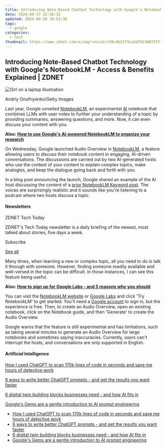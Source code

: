 ```yaml
---
title: Introducing Note-Based Chatbot Technology with Google's NotebookLM - Access & Benefits Explained | ZDNET
date: 2024-09-17 22:36:12
updated: 2024-09-20 10:53:30
tags:
  - google
categories:
  - tech
thumbnail: https://www.zdnet.com/a/img/resize/c99c4b3273ca2d76230072ff1f041af763024a10/2024/09/11/97f248f3-dab8-44b5-a3d7-0e3e41570a54/gettyimages-1439768811.jpg?width=278&height=156&fit=crop&auto=webp
---
```


## Introducing Note-Based Chatbot Technology with Google's NotebookLM - Access & Benefits Explained | ZDNET

![Girl on a laptop illustration](https://www.zdnet.com/a/img/resize/071951011bd8f1a076e14492cbb33bb90e0422ed/2024/09/11/97f248f3-dab8-44b5-a3d7-0e3e41570a54/gettyimages-1439768811.jpg?auto=webp&width=1280)

Andriy Onufriyenko/Getty Images

Last year, Google unveiled [NotebookLM](https://www.zdnet.com/article/how-to-use-notebooklm/), an experimental [AI](https://www.zdnet.com/article/what-is-ai-heres-everything-you-need-to-know-about-artificial-intelligence/) notebook that combines LLMs with user notes to further your understanding of a topic by providing summaries, answering questions, and more. Now, it can even discuss your content with you. 

**Also:** [**How to use Google's AI-powered NotebookLM to organize your research**](https://www.zdnet.com/article/how-to-use-notebooklm/)

On Wednesday, Google launched Audio Overview in [NotebookLM](https://www.zdnet.com/article/googles-ai-powered-notebooklm-just-got-a-big-upgrade-how-to-try-it-and-why-you-should/), a feature allowing users to discuss their notebook content in engaging, AI-driven conversations. The discussions are carried out by two AI-generated hosts who use the context of your content to explain complex topics, make analogies, and keep the dialogue going back and forth with you. 

In a blog post announcing the launch, Google shared an example of the AI host discussing the content of a [prior NotebookLM Keyword post](https://nam02.safelinks.protection.outlook.com/?url=https%3A%2F%2Fblog.google%2Ftechnology%2Fai%2Fnotebooklm-goes-global-support-for-websites-slides-fact-check%2F&data=05%7C02%7Csabrina.ortiz%40zdnet.com%7C96f6cc4eca844b52f0da08dcd1ca9cba%7C4289d6102cfd46218c9644a1518ddb0a%7C0%7C0%7C638615915375856968%7CUnknown%7CTWFpbGZsb3d8eyJWIjoiMC4wLjAwMDAiLCJQIjoiV2luMzIiLCJBTiI6Ik1haWwiLCJXVCI6Mn0%3D%7C0%7C%7C%7C&sdata=Ey8Aia4aqE%2BdG3%2B7l%2FiORShDhfWpW4zmLX%2FelpONnE0%3D&reserved=0#link={). The voices are surprisingly realistic and it sounds like you're listening to a podcast where two hosts discuss a topic. 

#### Newsletters

ZDNET Tech Today

ZDNET's Tech Today newsletter is a daily briefing of the newest, most talked about stories, five days a week.

 Subscribe

[See all](https://www.zdnet.com/newsletters/)

Many times, when learning a new or complex topic, all you need to do is talk it through with someone. However, finding someone readily available and well-versed in the topic can be difficult. In those instances, I can see this feature being useful. 

**Also: [How to sign up for Google Labs - and 5 reasons why you should](https://www.zdnet.com/article/how-to-sign-up-for-google-labs-and-5-reasons-why-you-should/)**

You can visit the [NotebookLM website](https://notebooklm.google/) or [Google Labs](https://labs.google/) and click 'Try NotebookLM' to get started. You'll need a [Google account](https://www.zdnet.com/article/how-to-create-a-passkey-for-your-google-account/) to sign in, but the experience is free. Then, to create an Audio Overview, open an existing notebook, click on the Notebook guide, and then 'Generate' to create the Audio Overview. 

Google warns that the feature is still experimental and has limitations, such as taking several minutes to generate an Audio Overview for large notebooks and sometimes saying inaccuracies. Currently, users can't interrupt the hosts, and conversations are only supported in English. 

#### Artificial Intelligence

[How I used ChatGPT to scan 170k lines of code in seconds and save me hours of detective work](https://www.zdnet.com/article/how-chatgpt-scanned-170k-lines-of-code-in-seconds-and-saved-me-hours-of-work/ "How I used ChatGPT to scan 170k lines of code in seconds and save me hours of detective work")

[6 ways to write better ChatGPT prompts - and get the results you want faster](https://www.zdnet.com/article/6-ways-to-write-better-chatgpt-prompts-and-get-the-results-you-want-faster/ "6 ways to write better ChatGPT prompts - and get the results you want faster")

[6 digital twin building blocks businesses need - and how AI fits in](https://www.zdnet.com/article/6-digital-twin-building-blocks-businesses-need-and-how-ai-fits-in/ "6 digital twin building blocks businesses need - and how AI fits in")

[Google's Gems are a gentle introduction to AI prompt engineering](https://www.zdnet.com/article/googles-gems-are-a-gentle-introduction-to-ai-prompt-engineering/ "Google's Gems are a gentle introduction to AI prompt engineering")

* [How I used ChatGPT to scan 170k lines of code in seconds and save me hours of detective work](https://www.zdnet.com/article/how-chatgpt-scanned-170k-lines-of-code-in-seconds-and-saved-me-hours-of-work/ "How I used ChatGPT to scan 170k lines of code in seconds and save me hours of detective work")
* [6 ways to write better ChatGPT prompts - and get the results you want faster](https://www.zdnet.com/article/6-ways-to-write-better-chatgpt-prompts-and-get-the-results-you-want-faster/ "6 ways to write better ChatGPT prompts - and get the results you want faster")
* [6 digital twin building blocks businesses need - and how AI fits in](https://www.zdnet.com/article/6-digital-twin-building-blocks-businesses-need-and-how-ai-fits-in/ "6 digital twin building blocks businesses need - and how AI fits in")
* [Google's Gems are a gentle introduction to AI prompt engineering](https://www.zdnet.com/article/googles-gems-are-a-gentle-introduction-to-ai-prompt-engineering/ "Google's Gems are a gentle introduction to AI prompt engineering")

<ins class="adsbygoogle"
     style="display:block"
     data-ad-format="autorelaxed"
     data-ad-client="ca-pub-7571918770474297"
     data-ad-slot="1223367746"></ins>



<ins class="adsbygoogle"
     style="display:block"
     data-ad-client="ca-pub-7571918770474297"
     data-ad-slot="8358498916"
     data-ad-format="auto"
     data-full-width-responsive="true"></ins>
